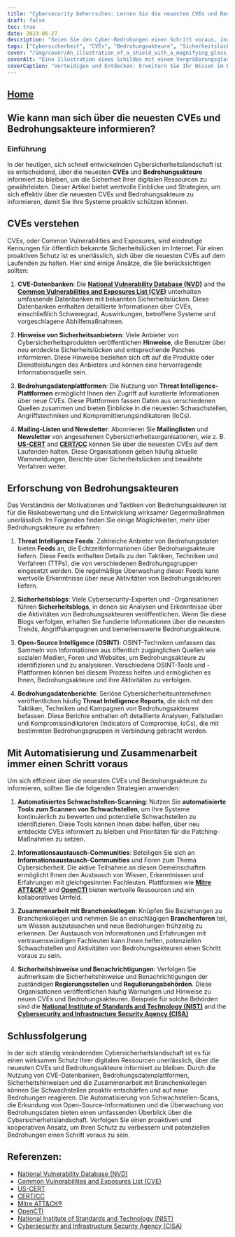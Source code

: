 ```yaml
---
title: "Cybersecurity beherrschen: Lernen Sie die neuesten CVEs und Bedrohungsakteure kennen"
draft: false
toc: true
date: 2023-06-27
description: "Seien Sie den Cyber-Bedrohungen einen Schritt voraus, indem Sie sich mit Hilfe von effektiven Strategien und Ressourcen über die neuesten CVEs und Bedrohungsakteure informieren."
tags: ["Cybersicherheit", "CVEs", "Bedrohungsakteure", "Sicherheitslücken-Scanning", "Bedrohungsdaten", "Informationsaustausch", "Zusammenarbeit mit der Industrie", "Sicherheitshinweise", "NVD", "CVE", "US-CERT", "CERT", "Mitre ATT&CK®", "OpenCTI", "NIST", "CISA", "Schwachstellen in der Cybersicherheit", "aufkommende Bedrohungen", "proaktive Verteidigung", "automatisiertes Scannen auf Sicherheitslücken", "Open-Source-Intelligence", "Echtzeit-Bedrohungsdaten", "Taktiken und Techniken von Bedrohungsakteuren", "Technische OSINT", "CVE-Datenbanken", "Sicherheitshinweise der Hersteller", "Sicherheits-Blogs", "Feeds zu Bedrohungsdaten", "Gemeinschaften zum Informationsaustausch", "staatliche Vorschriften"]
cover: "/img/cover/An_illustration_of_a_shield_with_a_magnifying_glass_symboli.png"
coverAlt: "Eine Illustration eines Schildes mit einem Vergrößerungsglas als Symbol für Cybersicherheit."
coverCaption: "Verteidigen und Entdecken: Erweitern Sie Ihr Wissen im Bereich der Cybersicherheit."
---
```


## [Home](/cyber-security-career-playbook-start/)

## Wie kann man sich über die neuesten CVEs und Bedrohungsakteure informieren?

### Einführung

In der heutigen, sich schnell entwickelnden Cybersicherheitslandschaft ist es entscheidend, über die neuesten **CVEs** und **Bedrohungsakteure** informiert zu bleiben, um die Sicherheit Ihrer digitalen Ressourcen zu gewährleisten. Dieser Artikel bietet wertvolle Einblicke und Strategien, um sich effektiv über die neuesten CVEs und Bedrohungsakteure zu informieren, damit Sie Ihre Systeme proaktiv schützen können.

## CVEs verstehen

CVEs, oder Common Vulnerabilities and Exposures, sind eindeutige Kennungen für öffentlich bekannte Sicherheitslücken im Internet. Für einen proaktiven Schutz ist es unerlässlich, sich über die neuesten CVEs auf dem Laufenden zu halten. Hier sind einige Ansätze, die Sie berücksichtigen sollten:

1. **CVE-Datenbanken**: Die [**National Vulnerability Database (NVD)**](https://nvd.nist.gov) and the [**Common Vulnerabilities and Exposures List (CVE)**](https://cve.mitre.org) unterhalten umfassende Datenbanken mit bekannten Sicherheitslücken. Diese Datenbanken enthalten detaillierte Informationen über CVEs, einschließlich Schweregrad, Auswirkungen, betroffene Systeme und vorgeschlagene Abhilfemaßnahmen.

2. **Hinweise von Sicherheitsanbietern**: Viele Anbieter von Cybersicherheitsprodukten veröffentlichen **Hinweise**, die Benutzer über neu entdeckte Sicherheitslücken und entsprechende Patches informieren. Diese Hinweise beziehen sich oft auf die Produkte oder Dienstleistungen des Anbieters und können eine hervorragende Informationsquelle sein.

3. **Bedrohungsdatenplattformen**: Die Nutzung von **Threat Intelligence-Plattformen** ermöglicht Ihnen den Zugriff auf kuratierte Informationen über neue CVEs. Diese Plattformen fassen Daten aus verschiedenen Quellen zusammen und bieten Einblicke in die neuesten Schwachstellen, Angriffstechniken und Kompromittierungsindikatoren (IoCs).

4. **Mailing-Listen und Newsletter**: Abonnieren Sie **Mailinglisten** und **Newsletter** von angesehenen Cybersicherheitsorganisationen, wie z. B. [**US-CERT**](https://www.us-cert.gov) and [**CERT/CC**](https://www.cert.org) können Sie über die neuesten CVEs auf dem Laufenden halten. Diese Organisationen geben häufig aktuelle Warnmeldungen, Berichte über Sicherheitslücken und bewährte Verfahren weiter.

## Erforschung von Bedrohungsakteuren

Das Verständnis der Motivationen und Taktiken von Bedrohungsakteuren ist für die Risikobewertung und die Entwicklung wirksamer Gegenmaßnahmen unerlässlich. Im Folgenden finden Sie einige Möglichkeiten, mehr über Bedrohungsakteure zu erfahren:

1. **Threat Intelligence Feeds**: Zahlreiche Anbieter von Bedrohungsdaten bieten **Feeds** an, die Echtzeitinformationen über Bedrohungsakteure liefern. Diese Feeds enthalten Details zu den Taktiken, Techniken und Verfahren (TTPs), die von verschiedenen Bedrohungsgruppen eingesetzt werden. Die regelmäßige Überwachung dieser Feeds kann wertvolle Erkenntnisse über neue Aktivitäten von Bedrohungsakteuren liefern.

2. **Sicherheitsblogs**: Viele Cybersecurity-Experten und -Organisationen führen **Sicherheitsblogs**, in denen sie Analysen und Erkenntnisse über die Aktivitäten von Bedrohungsakteuren veröffentlichen. Wenn Sie diese Blogs verfolgen, erhalten Sie fundierte Informationen über die neuesten Trends, Angriffskampagnen und bemerkenswerte Bedrohungsakteure.

3. **Open-Source Intelligence (OSINT)**: OSINT-Techniken umfassen das Sammeln von Informationen aus öffentlich zugänglichen Quellen wie sozialen Medien, Foren und Websites, um Bedrohungsakteure zu identifizieren und zu analysieren. Verschiedene OSINT-Tools und -Plattformen können bei diesem Prozess helfen und ermöglichen es Ihnen, Bedrohungsakteure und ihre Aktivitäten zu verfolgen.

4. **Bedrohungsdatenberichte**: Seriöse Cybersicherheitsunternehmen veröffentlichen häufig **Threat Intelligence Reports**, die sich mit den Taktiken, Techniken und Kampagnen von Bedrohungsakteuren befassen. Diese Berichte enthalten oft detaillierte Analysen, Fallstudien und Kompromissindikatoren (Indicators of Compromise, IoCs), die mit bestimmten Bedrohungsgruppen in Verbindung gebracht werden.

## Mit Automatisierung und Zusammenarbeit immer einen Schritt voraus

Um sich effizient über die neuesten CVEs und Bedrohungsakteure zu informieren, sollten Sie die folgenden Strategien anwenden:

1. **Automatisiertes Schwachstellen-Scanning**: Nutzen Sie **automatisierte Tools zum Scannen von Schwachstellen**, um Ihre Systeme kontinuierlich zu bewerten und potenzielle Schwachstellen zu identifizieren. Diese Tools können Ihnen dabei helfen, über neu entdeckte CVEs informiert zu bleiben und Prioritäten für die Patching-Maßnahmen zu setzen.

2. **Informationsaustausch-Communities**: Beteiligen Sie sich an **Informationsaustausch-Communities** und Foren zum Thema Cybersicherheit. Die aktive Teilnahme an diesen Gemeinschaften ermöglicht Ihnen den Austausch von Wissen, Erkenntnissen und Erfahrungen mit gleichgesinnten Fachleuten. Plattformen wie [**Mitre ATT&CK®**](https://attack.mitre.org/) and [**OpenCTI**](https://www.opencti.io/) bieten wertvolle Ressourcen und ein kollaboratives Umfeld.

3. **Zusammenarbeit mit Branchenkollegen**: Knüpfen Sie Beziehungen zu Branchenkollegen und nehmen Sie an einschlägigen **Branchenforen** teil, um Wissen auszutauschen und neue Bedrohungen frühzeitig zu erkennen. Der Austausch von Informationen und Erfahrungen mit vertrauenswürdigen Fachleuten kann Ihnen helfen, potenziellen Schwachstellen und Aktivitäten von Bedrohungsakteuren einen Schritt voraus zu sein.

4. **Sicherheitshinweise und Benachrichtigungen**: Verfolgen Sie aufmerksam die Sicherheitshinweise und Benachrichtigungen der zuständigen **Regierungsstellen** und **Regulierungsbehörden**. Diese Organisationen veröffentlichen häufig Warnungen und Hinweise zu neuen CVEs und Bedrohungsakteuren. Beispiele für solche Behörden sind die [**National Institute of Standards and Technology (NIST)**](https://www.nist.gov) and the [**Cybersecurity and Infrastructure Security Agency (CISA)**](https://www.cisa.gov)

## Schlussfolgerung

In der sich ständig verändernden Cybersicherheitslandschaft ist es für einen wirksamen Schutz Ihrer digitalen Ressourcen unerlässlich, über die neuesten CVEs und Bedrohungsakteure informiert zu bleiben. Durch die Nutzung von CVE-Datenbanken, Bedrohungsdatenplattformen, Sicherheitshinweisen und die Zusammenarbeit mit Branchenkollegen können Sie Schwachstellen proaktiv entschärfen und auf neue Bedrohungen reagieren. Die Automatisierung von Schwachstellen-Scans, die Erkundung von Open-Source-Informationen und die Überwachung von Bedrohungsdaten bieten einen umfassenden Überblick über die Cybersicherheitslandschaft. Verfolgen Sie einen proaktiven und kooperativen Ansatz, um Ihren Schutz zu verbessern und potenziellen Bedrohungen einen Schritt voraus zu sein.

## Referenzen:

- [National Vulnerability Database (NVD)](https://nvd.nist.gov)
- [Common Vulnerabilities and Exposures List (CVE)](https://cve.mitre.org)
- [US-CERT](https://www.us-cert.gov)
- [CERT/CC](https://www.cert.org)
- [Mitre ATT&CK®](https://attack.mitre.org/)
- [OpenCTI](https://www.opencti.io/)
- [National Institute of Standards and Technology (NIST)](https://www.nist.gov)
- [Cybersecurity and Infrastructure Security Agency (CISA)](https://www.cisa.gov)
